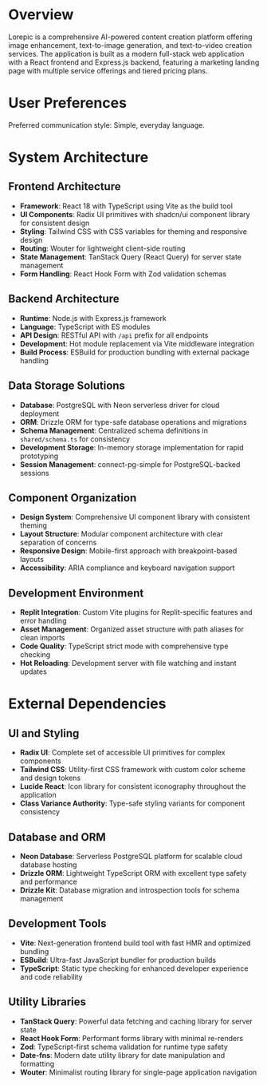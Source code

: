 # Overview

Lorepic is a comprehensive AI-powered content creation platform offering image enhancement, text-to-image generation, and text-to-video creation services. The application is built as a modern full-stack web application with a React frontend and Express.js backend, featuring a marketing landing page with multiple service offerings and tiered pricing plans.

# User Preferences

Preferred communication style: Simple, everyday language.

# System Architecture

## Frontend Architecture
- **Framework**: React 18 with TypeScript using Vite as the build tool
- **UI Components**: Radix UI primitives with shadcn/ui component library for consistent design
- **Styling**: Tailwind CSS with CSS variables for theming and responsive design
- **Routing**: Wouter for lightweight client-side routing
- **State Management**: TanStack Query (React Query) for server state management
- **Form Handling**: React Hook Form with Zod validation schemas

## Backend Architecture
- **Runtime**: Node.js with Express.js framework
- **Language**: TypeScript with ES modules
- **API Design**: RESTful API with `/api` prefix for all endpoints
- **Development**: Hot module replacement via Vite middleware integration
- **Build Process**: ESBuild for production bundling with external package handling

## Data Storage Solutions
- **Database**: PostgreSQL with Neon serverless driver for cloud deployment
- **ORM**: Drizzle ORM for type-safe database operations and migrations
- **Schema Management**: Centralized schema definitions in `shared/schema.ts` for consistency
- **Development Storage**: In-memory storage implementation for rapid prototyping
- **Session Management**: connect-pg-simple for PostgreSQL-backed sessions

## Component Organization
- **Design System**: Comprehensive UI component library with consistent theming
- **Layout Structure**: Modular component architecture with clear separation of concerns
- **Responsive Design**: Mobile-first approach with breakpoint-based layouts
- **Accessibility**: ARIA compliance and keyboard navigation support

## Development Environment
- **Replit Integration**: Custom Vite plugins for Replit-specific features and error handling
- **Asset Management**: Organized asset structure with path aliases for clean imports
- **Code Quality**: TypeScript strict mode with comprehensive type checking
- **Hot Reloading**: Development server with file watching and instant updates

# External Dependencies

## UI and Styling
- **Radix UI**: Complete set of accessible UI primitives for complex components
- **Tailwind CSS**: Utility-first CSS framework with custom color scheme and design tokens
- **Lucide React**: Icon library for consistent iconography throughout the application
- **Class Variance Authority**: Type-safe styling variants for component consistency

## Database and ORM
- **Neon Database**: Serverless PostgreSQL platform for scalable cloud database hosting
- **Drizzle ORM**: Lightweight TypeScript ORM with excellent type safety and performance
- **Drizzle Kit**: Database migration and introspection tools for schema management

## Development Tools
- **Vite**: Next-generation frontend build tool with fast HMR and optimized bundling
- **ESBuild**: Ultra-fast JavaScript bundler for production builds
- **TypeScript**: Static type checking for enhanced developer experience and code reliability

## Utility Libraries
- **TanStack Query**: Powerful data fetching and caching library for server state
- **React Hook Form**: Performant forms library with minimal re-renders
- **Zod**: TypeScript-first schema validation for runtime type safety
- **Date-fns**: Modern date utility library for date manipulation and formatting
- **Wouter**: Minimalist routing library for single-page application navigation